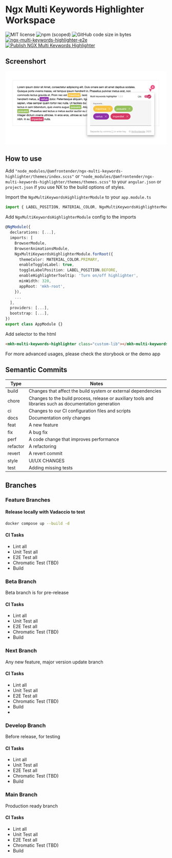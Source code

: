 # Ngx Multi Keywords Highlighter Workspace

![MIT license](https://img.shields.io/badge/License-MIT-blue.svg)
![npm (scoped)](https://img.shields.io/npm/v/%40amfrontender/ngx-multi-keywords-highlighter)
![GitHub code size in bytes](https://img.shields.io/github/languages/code-size/dylannnn/ngx-multi-keywords-highlighter)
[![ngx-multi-keywords-highlighter-e2e](https://img.shields.io/endpoint?url=https://cloud.cypress.io/badge/simple/2dbycs&style=flat&logo=cypress)](https://cloud.cypress.io/projects/2dbycs/runs)
[![Publish NGX Multi Keywords Highlighter](https://github.com/dylannnn/ngx-multi-keywords-highlighter/actions/workflows/release-main.yml/badge.svg)](https://github.com/dylannnn/ngx-multi-keywords-highlighter/actions/workflows/release-main.yml)

## Screenshort

![NGX Multi Keywords Highlighter](tools/assets/multi-keywords-highlighter.png "NGX Multi Keywords Highlighter")

## How to use

Add `"node_modules/@amfrontender/ngx-multi-keywords-highlighter/themes/index.scss"` or `"node_modules/@amfrontender/ngx-multi-keywords-highlighter/themes/themes.scss"` to your `angular.json` or `project.json` if you use NX to the build options of styles.

Import the `NgxMultiKeywordsHighlighterModule` to your `app.module.ts`

```typescript
import { LABEL_POSITION, MATERIAL_COLOR, NgxMultiKeywordsHighlighterModule } from '@amfrontender/ngx-multi-keywords-highlighter';
```

Add `NgxMultiKeywordsHighlighterModule` config to the imports

```typescript
@NgModule({
  declarations: [...],
  imports: [
    BrowserModule,
    BrowserAnimationsModule,
    NgxMultiKeywordsHighlighterModule.forRoot({
      themeColor: MATERIAL_COLOR.PRIMARY,
      enableToggleLabel: true,
      toggleLabelPosition: LABEL_POSITION.BEFORE,
      enableHighlighterTooltip: 'Turn on/off highlighter',
      minWidth: 320,
      appRoot: 'mkh-root',
    }),
    ...
  ],
  providers: [...],
  bootstrap: [...],
})
export class AppModule {}
```

Add selector to the html

```html
<mkh-multi-keywords-highlighter class="custom-lib"></mkh-multi-keywords-highlighter>
```

For more advanced usages, please check the storybook or the demo app

## Semantic Commits

<!-- prettier-ignore-start -->
| Type     | Notes                                                                                                   |
|----------|---------------------------------------------------------------------------------------------------------|
| build    | Changes that affect the build system or external dependencies                                           |
| chore    | Changes to the build process, release or auxiliary tools and libraries such as documentation generation |
| ci       | Changes to our CI configuration files and scripts                                                       |
| docs     | Documentation only changes                                                                              |
| feat     | A new feature                                                                                           |
| fix      | A bug fix                                                                                               |
| perf     | A code change that improves performance                                                                 |
| refactor | A refactoring                                                                                           |
| revert   | A revert commit                                                                                         |
| style    | UI/UX CHANGES                                                                                           |
| test     | Adding missing tests                                                                                    |
<!-- prettier-ignore-end -->

## Branches

### Feature Branches

#### Release locally with Vadaccio to test

```sh
docker compose up --build -d
```

#### CI Tasks

- Lint all
- Unit Test all
- E2E Test all
- Chromatic Test (TBD)
- Build

### Beta Branch

Beta branch is for pre-release

#### CI Tasks

- Lint all
- Unit Test all
- E2E Test all
- Chromatic Test (TBD)
- Build

### Next Branch

Any new feature, major version update branch

#### CI Tasks

- Lint all
- Unit Test all
- E2E Test all
- Chromatic Test (TBD)
- Build
-

### Develop Branch

Before release, for testing

#### CI Tasks

- Lint all
- Unit Test all
- E2E Test all
- Chromatic Test (TBD)
- Build

### Main Branch

Production ready branch

#### CI Tasks

- Lint all
- Unit Test all
- E2E Test all
- Chromatic Test (TBD)
- Build
